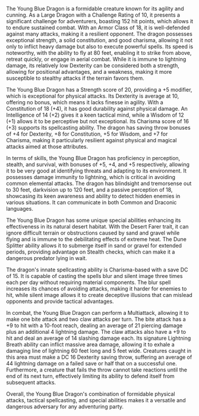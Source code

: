The Young Blue Dragon is a formidable creature known for its agility and cunning. As a Large Dragon with a Challenge Rating of 10, it presents a significant challenge for adventurers, boasting 152 hit points, which allows it to endure sustained combat. With an Armor Class of 18, it is well-defended against many attacks, making it a resilient opponent. The dragon possesses exceptional strength, a solid constitution, and good charisma, allowing it not only to inflict heavy damage but also to execute powerful spells. Its speed is noteworthy, with the ability to fly at 80 feet, enabling it to strike from above, retreat quickly, or engage in aerial combat. While it is immune to lightning damage, its relatively low Dexterity can be considered both a strength, allowing for positional advantages, and a weakness, making it more susceptible to stealthy attacks if the terrain favors them.

The Young Blue Dragon has a Strength score of 20, providing a +5 modifier, which is exceptional for physical attacks. Its Dexterity is average at 10, offering no bonus, which means it lacks finesse in agility. With a Constitution of 18 (+4), it has good durability against physical damage. An Intelligence of 14 (+2) gives it a keen tactical mind, while a Wisdom of 12 (+1) allows it to be perceptive but not exceptional. Its Charisma score of 16 (+3) supports its spellcasting ability. The dragon has saving throw bonuses of +4 for Dexterity, +8 for Constitution, +5 for Wisdom, and +7 for Charisma, making it particularly resilient against physical and magical attacks aimed at those attributes.

In terms of skills, the Young Blue Dragon has proficiency in perception, stealth, and survival, with bonuses of +5, +4, and +5 respectively, allowing it to be very good at identifying threats and adapting to its environment. It possesses damage immunity to lightning, which is critical in avoiding common elemental attacks. The dragon has blindsight and tremorsense out to 30 feet, darkvision up to 120 feet, and a passive perception of 18, showcasing its keen awareness and ability to detect hidden enemies in various situations. It can communicate in both Common and Draconic languages.

The Young Blue Dragon has some unique special abilities enhancing its effectiveness in its natural desert habitat. With the Desert Farer trait, it can ignore difficult terrain or obstructions caused by sand and gravel while flying and is immune to the debilitating effects of extreme heat. The Dune Splitter ability allows it to submerge itself in sand or gravel for extended periods, providing advantage on Stealth checks, which can make it a dangerous predator lying in wait.

The dragon's innate spellcasting ability is Charisma-based with a save DC of 15. It is capable of casting the spells blur and silent image three times each per day without requiring material components. The blur spell increases its chances of avoiding attacks, making it harder for enemies to hit, while silent image allows it to create deceptive illusions that can mislead opponents and provide tactical advantages.

In combat, the Young Blue Dragon can perform a Multiattack, allowing it to make one bite attack and two claw attacks per turn. The bite attack has a +9 to hit with a 10-foot reach, dealing an average of 21 piercing damage plus an additional 4 lightning damage. The claw attacks also have a +9 to hit and deal an average of 14 slashing damage each. Its signature Lightning Breath ability can inflict massive area damage, allowing it to exhale a damaging line of lightning 60 feet long and 5 feet wide. Creatures caught in this area must make a DC 16 Dexterity saving throw, suffering an average of 44 lightning damage on a failed save or half that on a successful one. Furthermore, a creature that fails the throw cannot take reactions until the end of its next turn, effectively limiting its ability to defend itself from subsequent attacks.

Overall, the Young Blue Dragon's combination of formidable physical attacks, tactical spellcasting, and special abilities makes it a versatile and dangerous adversary for any adventuring party.